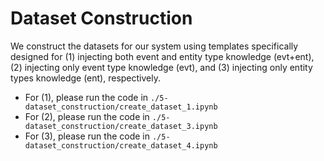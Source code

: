 # Dataset Construction
We construct the datasets for our system using templates specifically designed for (1) injecting both event and entity type knowledge (evt+ent), (2) injecting only event type knowledge (evt), and (3) injecting only entity types knowledge (ent), respectively.

- For (1), please run the code in `./5-dataset_construction/create_dataset_1.ipynb`
- For (2), please run the code in `./5-dataset_construction/create_dataset_3.ipynb`
- For (3), please run the code in `./5-dataset_construction/create_dataset_4.ipynb`
